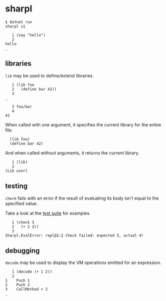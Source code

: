# sharpl

```
$ dotnet run
sharpl v1

   1 (say "hello")
   2 
hello
_
```

## libraries
`lib` may be used to define/extend libraries.

```
   1 (lib foo
   2   (define bar 42))
   3 
_

   3 foo/bar
   4 
42
```

When called with one argument, it specifies the current library for the entire file.

```
  (lib foo)
  (define bar 42)
```

And when called without arguments, it returns the current library.

```
   1 (lib)
   2 
(Lib user)
```

## testing
`check` fails with an error if the result of evaluating its body isn't equal to the specified value.

Take a look at the [test suite](https://github.com/codr7/sharpl/blob/main/tests.sl) for examples.

```
   1 (check 5
   2   (+ 2 2))
   3 
Sharpl.EvalError: repl@1:2 Check failed: expected 5, actual 4!
```

## debugging
`decode` may be used to display the VM operations emitted for an expression.

```
   1 (decode (+ 1 2))
   2 
1    Push 1
2    Push 2
3    CallMethod + 2
_
```